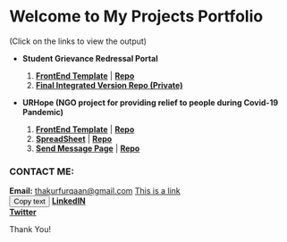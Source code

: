 # Welcome to My Projects Portfolio

(Click on the links to view the output)

- **Student Grievance Redressal Portal**
  1. **[FrontEnd Template](https://thakurfurqaan.github.io/SGRSFrontEnd/)** | **[Repo](https://github.com/thakurfurqaan/SGRSFrontEnd/)**
  2. **[Final Integrated Version Repo (Private)](https://github.com/thakurfurqaan/SGRSFinal/)** 

- **URHope (NGO project for providing relief to people during Covid-19 Pandemic)**
  1. **[FrontEnd Template](https://thakurfurqaan.github.io/URHope/)** | **[Repo](https://github.com/thakurfurqaan/URHope/)**
  2. **[SpreadSheet](https://thakurfurqaan.github.io/URHopeSheet/)** | **[Repo](https://github.com/thakurfurqaan/URHopeSheet/)**
  3. **[Send Message Page](https://thakurfurqaan.github.io/URHopeSendMessage/)** | **[Repo](https://github.com/thakurfurqaan/URHopeSendMessage/)**

### CONTACT ME:
**Email:** thakurfurqaan@gmail.com <a href="#">This is a link</a> <br>
<button onclick="myFunction('thakurfurqaan@gmail.com')">Copy text</button>
**[LinkedIN](https://linkedin.com/in/furqaanthakur)** <br>
**[Twitter](https://twitter.com/furqaanthakur)** 

Thank You!

<script>
  function myFunction(copytext) {
 
  var copyText = copytext;

  /* Select the text field */
  copyText.select();
  copyText.setSelectionRange(0, 99999); /*For mobile devices*/

  /* Copy the text inside the text field */
  document.execCommand("copy");

  /* Alert the copied text */
  alert("Copied the text: " + copyText.value);
}
  </script
